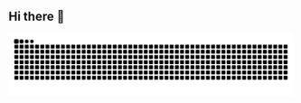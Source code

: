 ## Hi there 👋

<!--
**vikas-06978/vikas-06978** is a ✨ _special_ ✨ repository because its `README.md` (this file) appears on your GitHub profile.

Here are some ideas to get you started:

- 🔭 I’m currently working on ...
- 🌱 I’m currently learning ...
- 👯 I’m looking to collaborate on ...
- 🤔 I’m looking for help with ...
- 💬 Ask me about ...
- 📫 How to reach me: ...
- 😄 Pronouns: ...
- ⚡ Fun fact: ...
-->


<picture>
  <source media="(prefers-color-scheme: dark)" srcset="https://raw.githubusercontent.com/vikas-06978/vikas-06978/output/github-snake-dark.svg" />
  <source media="(prefers-color-scheme: light)" srcset="https://raw.githubusercontent.com/vikas-06978/vikas-06978/output/github-snake.svg" />
  <img alt="github-snake" src="https://raw.githubusercontent.com/vikas-06978/vikas-06978/output/github-snake.svg" />
</picture>
